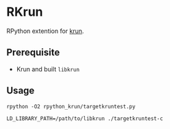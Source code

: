 # RKrun

RPython extention for [krun](https://github.com/softdevteam/krun).

## Prerequisite

- Krun and built `libkrun`

## Usage

```shell
rpython -O2 rpython_krun/targetkruntest.py

LD_LIBRARY_PATH=/path/to/libkrun ./targetkruntest-c
```
